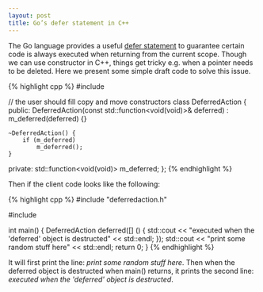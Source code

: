 ```yaml
---
layout: post
title: Go’s defer statement in C++
---
```


The Go language provides a useful [defer statement](http://blog.golang.org/defer-panic-and-recover) to guarantee certain code is always executed when returning from the current scope. Though we can use constructor in C++, things get tricky e.g. when a pointer needs to be deleted. Here we present some simple draft code to solve this issue.

{% highlight cpp %}
#include <functional>
 
// the user should fill copy and move constructors
class DeferredAction
{
public:
    DeferredAction(const std::function<void(void)>& deferred) : m_deferred(deferred) {}
 
    ~DeferredAction() {
        if (m_deferred)
            m_deferred();
    }
 
private:
    std::function<void(void)> m_deferred;
};
{% endhighlight %}

Then if the client code looks like the following:

{% highlight cpp %}
#include "deferredaction.h"
 
#include <iostream>
 
int main()
{
    DeferredAction deferred([] () {
        std::cout << "executed when the 'deferred' object is destructed" << std::endl;
    });
    std::cout << "print some random stuff here" << std::endl;
    return 0;
}
{% endhighlight %}

It will first print the line: *print some random stuff here*. Then when the deferred object is destructed when main() returns, it prints the second line: *executed when the 'deferred' object is destructed*.
